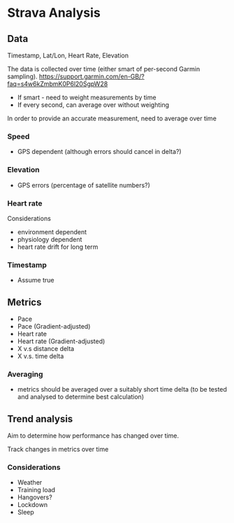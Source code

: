 # Strava Analysis

## Data

Timestamp, Lat/Lon, Heart Rate, Elevation

The data is collected over time (either smart of per-second Garmin sampling). https://support.garmin.com/en-GB/?faq=s4w6kZmbmK0P6l20SgpW28 
* If smart - need to weight measurements by time
* If every second, can average over without weighting

In order to provide an accurate measurement, need to average over time

### Speed 
* GPS dependent (although errors should cancel in delta?)
### Elevation
* GPS errors (percentage of satellite numbers?)
### Heart rate
Considerations
* environment dependent
* physiology dependent
* heart rate drift for long term
### Timestamp 
* Assume true


## Metrics
 
* Pace  
* Pace (Gradient-adjusted)  
* Heart rate
* Heart rate (Gradient-adjusted)
* X v.s distance delta 
* X v.s. time delta

### Averaging

* metrics should be averaged over a suitably short time delta
(to be tested and analysed to determine best calculation)

## Trend analysis

Aim to determine how performance has changed over time.

Track changes in metrics over time

### Considerations
* Weather
* Training load
* Hangovers?
* Lockdown
* Sleep







